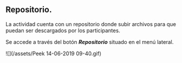 ## Repositorio.

La actividad cuenta con un repositorio donde subir archivos para que puedan ser descargados por los participantes.

Se accede a través del botón **_Repositorio_** situado en el menú lateral.

![](/assets/Peek 14-06-2019 09-40.gif)


<!-- QUEDA PENDIENTE AÑADIR COMO LO VERÍA UN USUARIO QUE DE MOMENTO FALLA-->